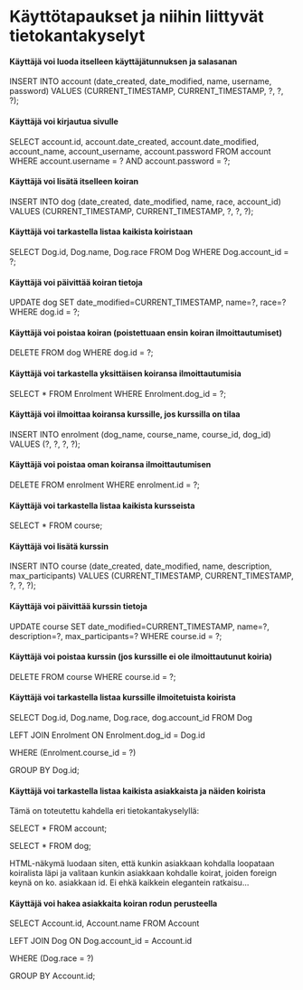 # Käyttötapaukset ja niihin liittyvät tietokantakyselyt


#### Käyttäjä voi luoda itselleen käyttäjätunnuksen ja salasanan

INSERT INTO account (date_created, date_modified, name, username, password) VALUES (CURRENT_TIMESTAMP, CURRENT_TIMESTAMP, ?, ?, ?);



#### Käyttäjä voi kirjautua sivulle

SELECT account.id, account.date_created, account.date_modified, account_name, account_username, account.password
FROM account
WHERE account.username = ? AND account.password = ?;



#### Käyttäjä voi lisätä itselleen koiran

INSERT INTO dog (date_created, date_modified, name, race, account_id) VALUES (CURRENT_TIMESTAMP, CURRENT_TIMESTAMP, ?, ?, ?);



#### Käyttäjä voi tarkastella listaa kaikista koiristaan

SELECT Dog.id, Dog.name, Dog.race FROM Dog WHERE Dog.account_id  =  ?;



#### Käyttäjä voi päivittää koiran tietoja

UPDATE dog SET date_modified=CURRENT_TIMESTAMP, name=?, race=? 
WHERE dog.id = ?;



#### Käyttäjä voi poistaa koiran (poistettuaan ensin koiran ilmoittautumiset)

DELETE FROM dog WHERE dog.id = ?;



#### Käyttäjä voi tarkastella yksittäisen koiransa ilmoittautumisia

SELECT * FROM Enrolment WHERE Enrolment.dog_id  =  ?;



#### Käyttäjä voi ilmoittaa koiransa kurssille, jos kurssilla on tilaa

INSERT INTO enrolment (dog_name, course_name, course_id, dog_id) VALUES (?, ?, ?, ?);



#### Käyttäjä voi poistaa oman koiransa ilmoittautumisen

DELETE FROM enrolment WHERE enrolment.id = ?;



#### Käyttäjä voi tarkastella listaa kaikista kursseista

SELECT * FROM course;



#### Käyttäjä voi lisätä kurssin

INSERT INTO course (date_created, date_modified, name, description, max_participants) VALUES (CURRENT_TIMESTAMP, CURRENT_TIMESTAMP, ?, ?, ?);



#### Käyttäjä voi päivittää kurssin tietoja

UPDATE course SET date_modified=CURRENT_TIMESTAMP, name=?, description=?, max_participants=? WHERE course.id = ?;



#### Käyttäjä voi poistaa kurssin (jos kurssille ei ole ilmoittautunut koiria)

DELETE FROM course WHERE course.id = ?;



#### Käyttäjä voi tarkastella listaa kurssille ilmoitetuista koirista

SELECT Dog.id, Dog.name, Dog.race, dog.account_id FROM Dog 

LEFT JOIN Enrolment ON Enrolment.dog_id = Dog.id 

WHERE (Enrolment.course_id  =  ?) 

GROUP BY Dog.id;



#### Käyttäjä voi tarkastella listaa kaikista asiakkaista ja näiden koirista

Tämä on toteutettu kahdella eri tietokantakyselyllä:

SELECT * FROM account;

SELECT * FROM dog;

HTML-näkymä luodaan siten, että kunkin asiakkaan kohdalla loopataan koiralista läpi ja valitaan kunkin asiakkaan kohdalle koirat, joiden foreign keynä on ko. asiakkaan id. Ei ehkä kaikkein elegantein ratkaisu...



#### Käyttäjä voi hakea asiakkaita koiran rodun perusteella

SELECT Account.id, Account.name FROM Account 

LEFT JOIN Dog ON Dog.account_id = Account.id

WHERE (Dog.race  =  ?) 

GROUP BY Account.id;
